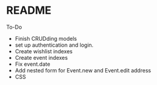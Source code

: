 # README

To-Do

- Finish CRUDding models
- set up authentication and login.
- Create wishlist indexes
- Create event indexes
- Fix event.date
- Add nested form for Event.new and Event.edit address
- CSS
